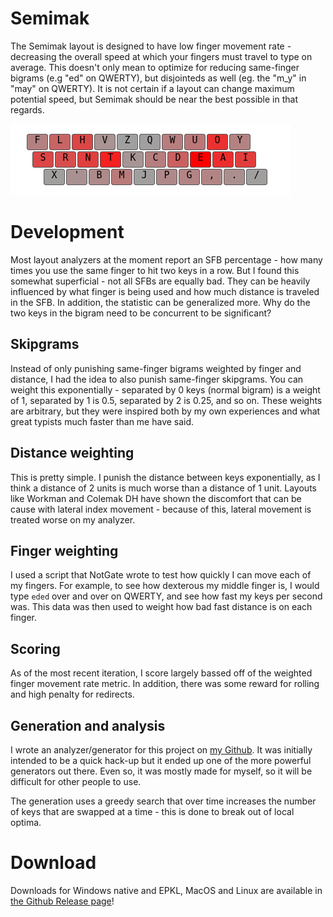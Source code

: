 # Semimak
The Semimak layout is designed to have low finger movement rate -
decreasing the overall speed at which your fingers must travel to type
on average. This doesn't only mean to optimize for reducing
same-finger bigrams (e.g "ed" on QWERTY), but disjointeds as well (eg.
the "m_y" in "may" on QWERTY). It is not certain if a layout can
change maximum potential speed, but Semimak should be near the best
possible in that regards.

![Frequency heatmap of Semimak](./heatmap.png)

# Development
Most layout analyzers at the moment report an SFB percentage - how
many times you use the same finger to hit two keys in a row. But I
found this somewhat superficial - not all SFBs are equally bad. They
can be heavily influenced by what finger is being used and how much
distance is traveled in the SFB. In addition, the statistic can be
generalized more. Why do the two keys in the bigram need to be
concurrent to be significant? 

## Skipgrams
Instead of only punishing same-finger bigrams weighted by finger and
distance, I had the idea to also punish same-finger skipgrams. You can
weight this exponentially - separated by 0 keys (normal bigram) is a
weight of 1, separated by 1 is 0.5, separated by 2 is 0.25, and so on.
These weights are arbitrary, but they were inspired both by my own
experiences and what great typists much faster than me have said. 

## Distance weighting
This is pretty simple. I punish the distance between keys
exponentially, as I think a distance of 2 units is much worse than a
distance of 1 unit. Layouts like Workman and Colemak DH have shown the
discomfort that can be cause with lateral index movement - because of
this, lateral movement is treated worse on my analyzer.

## Finger weighting
I used a script that NotGate wrote to test how quickly I can move each
of my fingers. For example, to see how dexterous my middle finger is,
I would type `eded` over and over on QWERTY, and see how fast my keys
per second was. This data was then used to weight how bad fast
distance is on each finger.

## Scoring
As of the most recent iteration, I score largely bassed off of the weighted finger
movement rate metric. In addition, there was some reward for rolling and high
penalty for redirects.

## Generation and analysis
I wrote an analyzer/generator for this project on
[my Github](https://github.com/semilin/genkey). It was initially intended to
be a quick hack-up but it ended up one of the more powerful generators
out there. Even so, it was mostly made for myself, so it will be
difficult for other people to use. 

The generation uses a greedy search that over time increases the
number of keys that are swapped at a time - this is done to break out
of local optima.

# Download
Downloads for Windows native and EPKL, MacOS and Linux are available in [the Github Release page](https://github.com/semilin/semimak/releases)!
